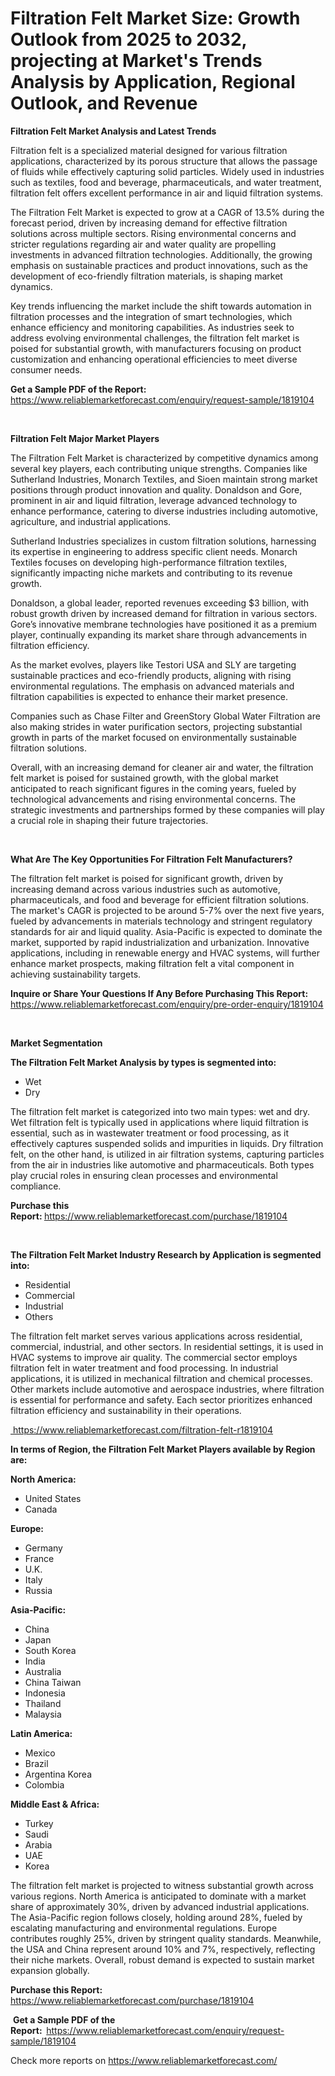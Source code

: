 <p><h1>Filtration Felt Market Size: Growth Outlook from 2025 to 2032, projecting at Market's Trends Analysis by Application, Regional Outlook, and Revenue</h1></p><p><strong>Filtration Felt Market Analysis and Latest Trends</strong></p>
<p><p>Filtration felt is a specialized material designed for various filtration applications, characterized by its porous structure that allows the passage of fluids while effectively capturing solid particles. Widely used in industries such as textiles, food and beverage, pharmaceuticals, and water treatment, filtration felt offers excellent performance in air and liquid filtration systems.</p><p>The Filtration Felt Market is expected to grow at a CAGR of 13.5% during the forecast period, driven by increasing demand for effective filtration solutions across multiple sectors. Rising environmental concerns and stricter regulations regarding air and water quality are propelling investments in advanced filtration technologies. Additionally, the growing emphasis on sustainable practices and product innovations, such as the development of eco-friendly filtration materials, is shaping market dynamics.</p><p>Key trends influencing the market include the shift towards automation in filtration processes and the integration of smart technologies, which enhance efficiency and monitoring capabilities. As industries seek to address evolving environmental challenges, the filtration felt market is poised for substantial growth, with manufacturers focusing on product customization and enhancing operational efficiencies to meet diverse consumer needs.</p></p>
<p><strong>Get a Sample PDF of the Report:&nbsp;</strong> <a href="https://www.reliablemarketforecast.com/enquiry/request-sample/1819104?utm_campaign=3029&utm_medium=2&utm_source=Github&utm_content=ia&utm_term=04042025&utm_id=filtration-felt">https://www.reliablemarketforecast.com/enquiry/request-sample/1819104</a></p>
<p>&nbsp;</p>
<p><strong>Filtration Felt Major Market Players</strong></p>
<p><p>The Filtration Felt Market is characterized by competitive dynamics among several key players, each contributing unique strengths. Companies like Sutherland Industries, Monarch Textiles, and Sioen maintain strong market positions through product innovation and quality. Donaldson and Gore, prominent in air and liquid filtration, leverage advanced technology to enhance performance, catering to diverse industries including automotive, agriculture, and industrial applications.</p><p>Sutherland Industries specializes in custom filtration solutions, harnessing its expertise in engineering to address specific client needs. Monarch Textiles focuses on developing high-performance filtration textiles, significantly impacting niche markets and contributing to its revenue growth.</p><p>Donaldson, a global leader, reported revenues exceeding $3 billion, with robust growth driven by increased demand for filtration in various sectors. Gore’s innovative membrane technologies have positioned it as a premium player, continually expanding its market share through advancements in filtration efficiency.</p><p>As the market evolves, players like Testori USA and SLY are targeting sustainable practices and eco-friendly products, aligning with rising environmental regulations. The emphasis on advanced materials and filtration capabilities is expected to enhance their market presence.</p><p>Companies such as Chase Filter and GreenStory Global Water Filtration are also making strides in water purification sectors, projecting substantial growth in parts of the market focused on environmentally sustainable filtration solutions.</p><p>Overall, with an increasing demand for cleaner air and water, the filtration felt market is poised for sustained growth, with the global market anticipated to reach significant figures in the coming years, fueled by technological advancements and rising environmental concerns. The strategic investments and partnerships formed by these companies will play a crucial role in shaping their future trajectories.</p></p>
<p>&nbsp;</p>
<p><strong>What Are The Key Opportunities For Filtration Felt Manufacturers?</strong></p>
<p><p>The filtration felt market is poised for significant growth, driven by increasing demand across various industries such as automotive, pharmaceuticals, and food and beverage for efficient filtration solutions. The market's CAGR is projected to be around 5-7% over the next five years, fueled by advancements in materials technology and stringent regulatory standards for air and liquid quality. Asia-Pacific is expected to dominate the market, supported by rapid industrialization and urbanization. Innovative applications, including in renewable energy and HVAC systems, will further enhance market prospects, making filtration felt a vital component in achieving sustainability targets.</p></p>
<p><strong>Inquire or Share Your Questions If Any Before Purchasing This Report:</strong> <a href="https://www.reliablemarketforecast.com/enquiry/pre-order-enquiry/1819104?utm_campaign=3029&utm_medium=2&utm_source=Github&utm_content=ia&utm_term=04042025&utm_id=filtration-felt">https://www.reliablemarketforecast.com/enquiry/pre-order-enquiry/1819104</a></p>
<p>&nbsp;</p>
<p><strong>Market Segmentation</strong></p>
<p><strong>The Filtration Felt Market Analysis by types is segmented into:</strong></p>
<p><ul><li>Wet</li><li>Dry</li></ul></p>
<p><p>The filtration felt market is categorized into two main types: wet and dry. Wet filtration felt is typically used in applications where liquid filtration is essential, such as in wastewater treatment or food processing, as it effectively captures suspended solids and impurities in liquids. Dry filtration felt, on the other hand, is utilized in air filtration systems, capturing particles from the air in industries like automotive and pharmaceuticals. Both types play crucial roles in ensuring clean processes and environmental compliance.</p></p>
<p><strong>Purchase this Report:&nbsp;</strong><a href="https://www.reliablemarketforecast.com/purchase/1819104?utm_campaign=3029&utm_medium=2&utm_source=Github&utm_content=ia&utm_term=04042025&utm_id=filtration-felt">https://www.reliablemarketforecast.com/purchase/1819104</a></p>
<p>&nbsp;</p>
<p><strong>The Filtration Felt Market Industry Research by Application is segmented into:</strong></p>
<p><ul><li>Residential</li><li>Commercial</li><li>Industrial</li><li>Others</li></ul></p>
<p><p>The filtration felt market serves various applications across residential, commercial, industrial, and other sectors. In residential settings, it is used in HVAC systems to improve air quality. The commercial sector employs filtration felt in water treatment and food processing. In industrial applications, it is utilized in mechanical filtration and chemical processes. Other markets include automotive and aerospace industries, where filtration is essential for performance and safety. Each sector prioritizes enhanced filtration efficiency and sustainability in their operations.</p></p>
<p><a href="https://www.reliablemarketforecast.com/filtration-felt-r1819104?utm_campaign=3029&utm_medium=2&utm_source=Github&utm_content=ia&utm_term=04042025&utm_id=filtration-felt">&nbsp;https://www.reliablemarketforecast.com/filtration-felt-r1819104</a></p>
<p><strong>In terms of Region, the Filtration Felt Market Players available by Region are:</strong></p>
<p>
    <p> <strong> North America: </strong>
        <ul>
            <li>United States</li>
            <li>Canada</li>
        </ul>
        </p> 
    <p> <strong> Europe: </strong>
        <ul>
            <li>Germany</li>
            <li>France</li>
            <li>U.K.</li>
            <li>Italy</li>
            <li>Russia</li>
        </ul>
        </p> 
    <p> <strong> Asia-Pacific: </strong>
        <ul>
            <li>China</li>
            <li>Japan</li>
            <li>South Korea</li>
            <li>India</li>
            <li>Australia</li>
            <li>China Taiwan</li>
            <li>Indonesia</li>
            <li>Thailand</li>
            <li>Malaysia</li>
        </ul>
        </p> 
    <p> <strong> Latin America: </strong>
        <ul>
            <li>Mexico</li>
            <li>Brazil</li>
            <li>Argentina Korea</li>
            <li>Colombia</li>
        </ul>
        </p> 
    <p> <strong> Middle East & Africa: </strong>
        <ul>
            <li>Turkey</li>
            <li>Saudi</li>
            <li>Arabia</li>
            <li>UAE</li>
            <li>Korea</li>
        </ul>
    </p>
    </p>
<p><p>The filtration felt market is projected to witness substantial growth across various regions. North America is anticipated to dominate with a market share of approximately 30%, driven by advanced industrial applications. The Asia-Pacific region follows closely, holding around 28%, fueled by escalating manufacturing and environmental regulations. Europe contributes roughly 25%, driven by stringent quality standards. Meanwhile, the USA and China represent around 10% and 7%, respectively, reflecting their niche markets. Overall, robust demand is expected to sustain market expansion globally.</p></p>
<p><strong>Purchase this Report: </strong><a href="https://www.reliablemarketforecast.com/purchase/1819104?utm_campaign=3029&utm_medium=2&utm_source=Github&utm_content=ia&utm_term=04042025&utm_id=filtration-felt">https://www.reliablemarketforecast.com/purchase/1819104</a></p>
<p>&nbsp;<strong>Get a Sample PDF of the Report:&nbsp;&nbsp;</strong><a href="https://www.reliablemarketforecast.com/enquiry/request-sample/1819104?utm_campaign=3029&utm_medium=2&utm_source=Github&utm_content=ia&utm_term=04042025&utm_id=filtration-felt">https://www.reliablemarketforecast.com/enquiry/request-sample/1819104</a></p>
<p><strong></strong></p>
<p>Check more reports on <a href="https://www.reliablemarketforecast.com/?utm_campaign=3029&utm_medium=2&utm_source=Github&utm_content=ia&utm_term=04042025&utm_id=filtration-felt">https://www.reliablemarketforecast.com/</a></p>